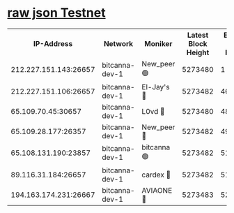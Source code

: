 [raw json Testnet](https://rpc-check.bcat.stavr.tech/bcat/rpc-bcat-result.json)
=


<table><tr><th>IP-Address</th><th>Network</th><th>Moniker</th><th>Latest Block Height</th><th>Earliest Block Height</th><th>Catching Up</th><th>Voting Power</th><th>Scan Time</th></tr><tr><td>212.227.151.143:26657</td><td>bitcanna-dev-1</td><td>New_peer 🟢</td><td>5273480</td><td>1</td><td>False</td><td>0</td><td>2023-11-29T05:51:17.237030895UTC</td></tr><tr><td>212.227.151.106:26657</td><td>bitcanna-dev-1</td><td>El-Jay's 🔴</td><td>5273482</td><td>4670391</td><td>False</td><td>2240570</td><td>2023-11-29T05:51:23.964368138UTC</td></tr><tr><td>65.109.70.45:30657</td><td>bitcanna-dev-1</td><td>L0vd 🔴</td><td>5273480</td><td>4828155</td><td>False</td><td>7920</td><td>2023-11-29T05:51:17.584665876UTC</td></tr><tr><td>65.109.28.177:26357</td><td>bitcanna-dev-1</td><td>New_peer 🔴</td><td>5273482</td><td>4952911</td><td>False</td><td>2237067</td><td>2023-11-29T05:51:24.623368181UTC</td></tr><tr><td>65.108.131.190:23857</td><td>bitcanna-dev-1</td><td>bitcanna 🟢</td><td>5273482</td><td>5173482</td><td>False</td><td>0</td><td>2023-11-29T05:51:24.969987496UTC</td></tr><tr><td>89.116.31.184:26657</td><td>bitcanna-dev-1</td><td>cardex 🔴</td><td>5273482</td><td>5185001</td><td>False</td><td>1</td><td>2023-11-29T05:51:24.283634448UTC</td></tr><tr><td>194.163.174.231:26667</td><td>bitcanna-dev-1</td><td>AVIAONE 🔴</td><td>5273483</td><td>5269261</td><td>False</td><td>1949865</td><td>2023-11-29T05:51:31.398794790UTC</td></tr></table>
